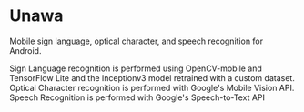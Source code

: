 # Unawa

Mobile sign language, optical character, and speech recognition for Android.

Sign Language recognition is performed using OpenCV-mobile and TensorFlow Lite and the Inceptionv3 model retrained with a custom dataset.
Optical Character recognition is performed with Google's Mobile Vision API.
Speech Recognition is performed with Google's Speech-to-Text API
